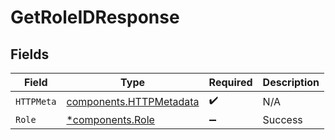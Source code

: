 # GetRoleIDResponse


## Fields

| Field                                                              | Type                                                               | Required                                                           | Description                                                        |
| ------------------------------------------------------------------ | ------------------------------------------------------------------ | ------------------------------------------------------------------ | ------------------------------------------------------------------ |
| `HTTPMeta`                                                         | [components.HTTPMetadata](../../models/components/httpmetadata.md) | :heavy_check_mark:                                                 | N/A                                                                |
| `Role`                                                             | [*components.Role](../../models/components/role.md)                | :heavy_minus_sign:                                                 | Success                                                            |